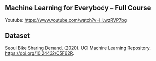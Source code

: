 ## Machine Learning for Everybody – Full Course
Youtube:  https://www.youtube.com/watch?v=i_LwzRVP7bg

## Dataset
Seoul Bike Sharing Demand. (2020). UCI Machine Learning Repository. https://doi.org/10.24432/C5F62R.
